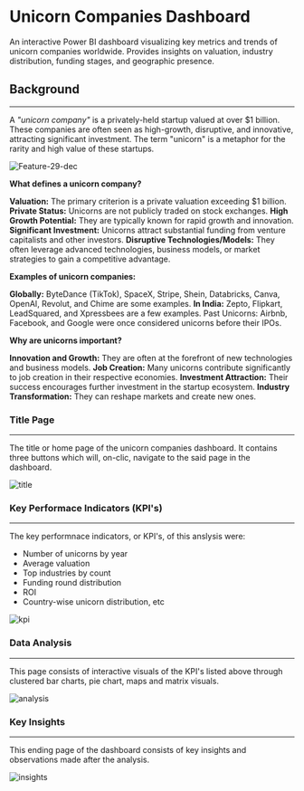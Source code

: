# Unicorn Companies Dashboard 
An interactive Power BI dashboard visualizing key metrics and trends of unicorn companies worldwide. Provides insights on valuation, industry distribution, funding stages, and geographic presence.

## Background
---
A *"unicorn company"* is a privately-held startup valued at over $1 billion. These companies are often seen as high-growth, disruptive, and innovative, attracting significant investment. The term "unicorn" is a metaphor for the rarity and high value of these startups. 

![Feature-29-dec](https://github.com/user-attachments/assets/6f693816-fb2a-47a1-89dc-1ac9df9a4d45)

**What defines a unicorn company?**

**Valuation:** The primary criterion is a private valuation exceeding $1 billion. 
**Private Status:** Unicorns are not publicly traded on stock exchanges. 
**High Growth Potential:** They are typically known for rapid growth and innovation. 
**Significant Investment:** Unicorns attract substantial funding from venture capitalists and other investors. 
**Disruptive Technologies/Models:** They often leverage advanced technologies, business models, or market strategies to gain a competitive advantage. 

**Examples of unicorn companies:**

**Globally:** ByteDance (TikTok), SpaceX, Stripe, Shein, Databricks, Canva, OpenAI, Revolut, and Chime are some examples. 
**In India:** Zepto, Flipkart, LeadSquared, and Xpressbees are a few examples. 
Past Unicorns: Airbnb, Facebook, and Google were once considered unicorns before their IPOs. 

**Why are unicorns important?**

**Innovation and Growth:** They are often at the forefront of new technologies and business models. 
**Job Creation:** Many unicorns contribute significantly to job creation in their respective economies. 
**Investment Attraction:** Their success encourages further investment in the startup ecosystem. 
**Industry Transformation:** They can reshape markets and create new ones. 


### Title Page 
---
The title or home page of the unicorn companies dashboard. It contains three buttons which will, on-clic, navigate to the said page in the dashboard.

![title](https://github.com/user-attachments/assets/41d9ab50-10c1-49c1-82ee-5cb356ba9076)

### Key Performace Indicators (KPI's)
---
The key performnace indicators, or KPI's, of this anslysis were:
- Number of unicorns by year
- Average valuation
- Top industries by count
- Funding round distribution
- ROI 
- Country-wise unicorn distribution, etc

![kpi](https://github.com/user-attachments/assets/4fd39fec-3681-42a6-892b-50cde3754aa6)

### Data Analysis
---
This page consists of interactive visuals of the KPI's listed above through clustered bar charts, pie chart, maps and matrix visuals.

![analysis](https://github.com/user-attachments/assets/294a558e-455e-4e87-9a0e-db2513c3a4e3)


### Key Insights
---
This ending page of the dashboard consists of key insights and observations made after the analysis.

![insights](https://github.com/user-attachments/assets/45bf450f-bfd0-49d9-8c36-59d3f3bb8dfb)
